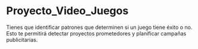 # Proyecto_Video_Juegos
Tienes que identificar patrones que determinen si un juego tiene éxito o no. Esto te permitirá detectar proyectos prometedores y planificar campañas publicitarias.

